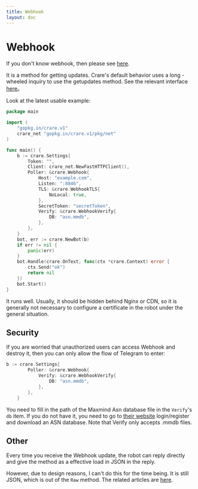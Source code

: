 ```yaml
---
title: Webhook
layout: doc
---
```


# Webhook

If you don't know webhook, then please see [here](https://core.telegram.org/bots/api#getting-updates).

It is a method for getting updates. Crare's default behavior uses a long -wheeled inquiry to use the getupdates method. See the relevant interface [here](../interface/poller.md)。

Look at the latest usable example:
```go
package main

import (
	"gopkg.in/crare.v1"
	crare_net "gopkg.in/crare.v1/pkg/net"
)

func main() {
	b := crare.Settings{
		Token: "",
		Client: crare_net.NewFastHTTPClient(),
		Poller: &crare.Webhook{
			Host: "example.com",
			Listen: ":8846",
			TLS: &crare.WebhookTLS{
				NoLocal: true,
			},
			SecretToken: "secretToken",
			Verify: &crare.WebhookVerify{
				DB: "asn.mmdb",
			},
		},
	}
	bot, err := crare.NewBot(b)
	if err != nil {
		panic(err)
	}
	bot.Handle(crare.OnText, func(ctx *crare.Context) error {
		ctx.Send("ok")
		return nil
	})
	bot.Start()
}
```

It runs well. Usually, it should be hidden behind Nginx or CDN, so it is generally not necessary to configure a certificate in the robot under the general situation.

## Security

If you are worried that unauthorized users can access Webhook and destroy it, then you can only allow the flow of Telegram to enter:
```go
b := crare.Settings{
		Poller: &crare.Webhook{
			Verify: &crare.WebhookVerify{
				DB: "asn.mmdb",
			},
		},
	}
```

You need to fill in the path of the Maxmind Asn database file in the `Verify`'s` db` item. If you do not have it, you need to go to [their website](https://www.maxmind.com/) login/register and download an ASN database. Note that Verify only accepts .mmdb files.

## Other
Every time you receive the Webhook update, the robot can reply directly and give the method as a effective load in JSON in the reply.

However, due to design reasons, I can't do this for the time being. It is still JSON, which is out of the `Raw` method. The related articles are [here](https://core.telegram.org/bots/faq#how-can-i-make-requests-in-response-to-updates).